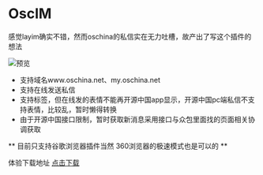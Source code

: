 # OscIM

感觉layim确实不错，然而oschina的私信实在无力吐槽，故产出了写这个插件的想法

![预览](https://gitee.com/1763692101/OscIM/raw/master/dist/QQ%E6%88%AA%E5%9B%BE20170828142739.png "上菜")

- 支持域名www.oschina.net、my.oschina.net
- 支持在线发送私信
- 支持标签，但在线发的表情不能再开源中国app显示，开源中国pc端私信不支持表情，比较乱，暂时懒得转换
- 由于开源中国接口限制，暂时获取新消息采用接口与众包里面找的页面相关协调获取

 ** 目前只支持谷歌浏览器插件当然 360浏览器的极速模式也是可以的 **

体验下载地址 [点击下载](https://gitee.com/1763692101/OscIM/raw/master/dist/chrome.crx)